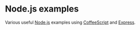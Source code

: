 # Node.js examples

Various useful [Node.js](http://nodejs.org/) examples using [CoffeeScript](http://coffeescript.org/) and [Express](http://expressjs.com/).
